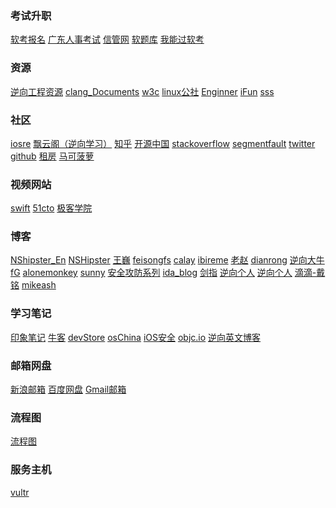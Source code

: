 ### 考试升职

<a href="http://bm.ruankao.org.cn/sign/welcome" target="_blank">软考报名</a>
<a href="http://rsks.gd.gov.cn/" target="_blank">广东人事考试</a>
<a href="http://www.cnitpm.com/zt/2019sbm/" target="_blank">信管网</a>
<a href="https://www.ruantiku.com/user/" target="_blank">软题库</a>
<a href="http://www.wngrk.com/" target="_blank">我能过软考</a>

### 资源
<a href="https://pewpewthespells.com/re.html" target="_blank">逆向工程资源</a>
<a href="http://clang.llvm.org/docs/UsersManual.html" target="_blank">clang_Documents</a>
<a href="http://www.w3school.com.cn/" target="_blank">w3c</a>
<a href="http://linux.linuxidc.com/" target="_blank">linux公社</a>
<a href="https://wizardforcel.gitbooks.io/re-for-beginners/content/Part-I/Chapter-01.html" target="_blank">Enginner</a>
<a href="https://www.ifunmac.com/" target="_blank">iFun</a>
<a href="https://www.polarxiong.com/" target="_blank">sss</a>

### 社区

<a href="http://iosre.com/" target="_blank">iosre</a>
<a href="http://www.chinapyg.com/" target="_blank">飘云阁（逆向学习）</a>
<a href="http://www.zhihu.com/" target="_blank">知乎</a>
<a href="https://www.oschina.net/" target="_blank">开源中国</a>
<a href="http://stackoverflow.com/" target="_blank">stackoverflow</a>
<a href="https://segmentfault.com/" target="_blank">segmentfault</a>
<a href="https://twitter.com/" target="_blank">twitter</a>
<a href="https://github.com/" target="_blank">github</a>
<a href="http://evilmorty.site/zuser/weixin/" target="_blank">租房</a>
<a href="http://www.macbl.com/" target="_blank">马可菠萝</a>

### 视频网站

<a href="http://www.swiftv.cn/" target="_blank">swift</a>
<a href="http://edu.51cto.com/course/course_id-358.html" target="_blank">51cto</a>
<a href="http://www.jikexueyuan.com/" target="_blank">极客学院</a>

### 博客
<a href="http://nshipster.com/" target="_blank">NShipster_En</a>
<a href="http://nshipster.cn/" target="_blank">NSHipster</a>
<a href="https://onevcat.com/#blog" target="_blank">王巍</a>
<a href="http://feisongfs.com/" target="_blank">feisongfs</a>
<a href="http://calayer.com/about/" target="_blank">calay</a>
<a href="http://blog.ibireme.com/" target="_blank">ibireme</a>
<a href="http://blog.zhaojie.me/" target="_blank">老赵</a>
<a href="http://ddc.dianrong.com/?p=597" target="_blank">dianrong</a>
<a href="https://reverse.put.as/" target="_blank">逆向大牛fG</a>
<a href="http://www.alonemonkey.com/" target="_blank">alonemonkey</a>
<a href="http://blog.sunnyxx.com/2016/05/14/clang-attributes/" target="_blank">sunny</a>
<a href="http://www.cnblogs.com/jailbreaker" target="_blank">安全攻防系列</a>
<a href="http://www.hexblog.com/" target="_blank">ida_blog</a>
<a href="http://zhedahht.blog.163.com/" target="_blank">剑指</a>
<a href="http://satanwoo.github.io/" target="_blank">逆向个人</a>
<a href="https://blog.0xbbc.com/" target="_blank">逆向个人</a>
<a href="https://ming1016.github.io/" target="_blank">滴滴-戴铭</a>
<a href="https://www.mikeash.com/" target="_blank">mikeash</a>

### 学习笔记

<a href="https://www.yinxiang.com/" target="_blank">印象笔记</a>
<a href="https://www.nowcoder.com/6580203" target="_blank">牛客</a>
<a href="http://www.devstore.cn/" target="_blank">devStore</a>
<a href="http://www.oschina.net/translate/how-to-use-nsoperations-and-nsoperationqueues?lang=chs&amp;page=2" target="_blank">osChina</a>
<a href="http://www.blogfshare.com/iOS-protect.html" target="_blank">iOS安全</a>
<a href="https://www.objc.io/" target="_blank">objc.io</a>
<a href="http://resources.infosecinstitute.com/" target="_blank">逆向英文博客</a>

### 邮箱网盘

<a href="http://mail.sina.com.cn/" target="_blank">新浪邮箱</a>
<a href="http://pan.baidu.com/" target="_blank">百度网盘</a>
<a href="http://mail.google.com/" target="_blank">Gmail邮箱</a>

### 流程图
<a href="https://www.processon.com/" target="_blank">流程图</a>

### 服务主机
<a href="https://www.vultr.com/" target="_blank">vultr</a>

